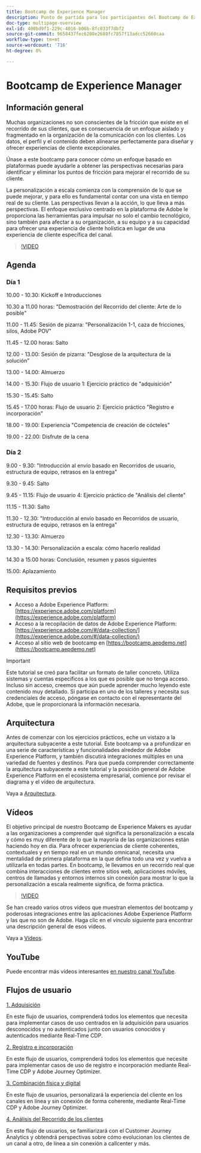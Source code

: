 ```yaml
---
title: Bootcamp de Experience Manager
description: Punto de partida para los participantes del Bootcamp de Experience Makers
doc-type: multipage-overview
exl-id: 400bd9f1-229c-4016-b06b-8fc033f7dbf2
source-git-commit: 9658437fec6208e2688fc7857f13adcc52660caa
workflow-type: tm+mt
source-wordcount: '716'
ht-degree: 0%

---
```


# Bootcamp de Experience Manager

## Información general

Muchas organizaciones no son conscientes de la fricción que existe en el recorrido de sus clientes, que es consecuencia de un enfoque aislado y fragmentado en la organización de la comunicación con los clientes. Los datos, el perfil y el contenido deben alinearse perfectamente para diseñar y ofrecer experiencias de cliente excepcionales.

Únase a este bootcamp para conocer cómo un enfoque basado en plataformas puede ayudarle a obtener las perspectivas necesarias para identificar y eliminar los puntos de fricción para mejorar el recorrido de su cliente.

La personalización a escala comienza con la comprensión de lo que se puede mejorar, y para ello es fundamental contar con una vista en tiempo real de su cliente. Las perspectivas llevan a la acción, lo que lleva a más perspectivas. El enfoque exclusivo centrado en la plataforma de Adobe le proporciona las herramientas para impulsar no solo el cambio tecnológico, sino también para afectar a su organización, a su equipo y a su capacidad para ofrecer una experiencia de cliente holística en lugar de una experiencia de cliente específica del canal.

>[!VIDEO](https://video.tv.adobe.com/v/344962?quality=12&enable=on)

## Agenda

### Día 1

10.00 - 10.30: Kickoff e Introducciones

10.30 a 11.00 horas: &quot;Demostración del Recorrido del cliente: Arte de lo posible&quot;

11.00 - 11.45: Sesión de pizarra: &quot;Personalización 1-1, caza de fricciones, silos, Adobe POV&quot;

11.45 - 12.00 horas: Salto

12.00 - 13.00: Sesión de pizarra: &quot;Desglose de la arquitectura de la solución&quot;

13.00 - 14.00: Almuerzo

14.00 - 15.30: Flujo de usuario 1: Ejercicio práctico de &quot;adquisición&quot;

15.30 - 15.45: Salto

15.45 - 17.00 horas: Flujo de usuario 2: Ejercicio práctico &quot;Registro e incorporación&quot;

18.00 - 19.00: Experiencia &quot;Competencia de creación de cócteles&quot;

19.00 - 22.00: Disfrute de la cena

### Día 2

9.00 - 9.30: &quot;Introducción al envío basado en Recorridos de usuario, estructura de equipo, retrasos en la entrega&quot;

9.30 - 9.45: Salto

9.45 - 11.15: Flujo de usuario 4: Ejercicio práctico de &quot;Análisis del cliente&quot;

11.15 - 11.30: Salto

11.30 - 12.30: &quot;Introducción al envío basado en Recorridos de usuario, estructura de equipo, retrasos en la entrega&quot;

12.30 - 13.30: Almuerzo

13.30 - 14.30: Personalización a escala: cómo hacerlo realidad

14.30 a 15.00 horas: Conclusión, resumen y pasos siguientes

15.00: Aplazamiento

## Requisitos previos

- Acceso a Adobe Experience Platform: [https://experience.adobe.com/platform](https://experience.adobe.com/platform)
- Acceso a la recopilación de datos de Adobe Experience Platform: [https://experience.adobe.com/#/data-collection/](https://experience.adobe.com/#/data-collection/)
- Acceso al sitio web de bootcamp en [https://bootcamp.aepdemo.net](https://bootcamp.aepdemo.net)

>[!IMPORTANT]
>
>Este tutorial se creó para facilitar un formato de taller concreto. Utiliza sistemas y cuentas específicos a los que es posible que no tenga acceso. Incluso sin acceso, creemos que aún puede aprender mucho leyendo este contenido muy detallado. Si participa en uno de los talleres y necesita sus credenciales de acceso, póngase en contacto con el representante del Adobe, que le proporcionará la información necesaria.

## Arquitectura

Antes de comenzar con los ejercicios prácticos, eche un vistazo a la arquitectura subyacente a este tutorial. Este bootcamp va a profundizar en una serie de características y funcionalidades alrededor de Adobe Experience Platform, y también discutirá integraciones múltiples en una variedad de fuentes y destinos. Para que pueda comprender correctamente la arquitectura subyacente a este tutorial y la posición general de Adobe Experience Platform en el ecosistema empresarial, comience por revisar el diagrama y el vídeo de arquitectura.

Vaya a [Arquitectura](https://experienceleague.adobe.com/docs/platform-learn/comprehensive-technical-tutorial-v22/architecture.html?lang=en).

## Vídeos

El objetivo principal de nuestro Bootcamp de Experience Makers es ayudar a las organizaciones a comprender qué significa la personalización a escala y cómo es muy diferente de lo que la mayoría de las organizaciones están haciendo hoy en día. Para ofrecer experiencias de cliente coherentes, contextuales y en tiempo real en un mundo omnicanal, necesita una mentalidad de primera plataforma en la que defina todo una vez y vuelva a utilizarla en todas partes. En bootcamp, le llevamos en un recorrido real que combina interacciones de clientes entre sitios web, aplicaciones móviles, centros de llamadas y entornos internos sin conexión para mostrar lo que la personalización a escala realmente significa, de forma práctica.

>[!VIDEO](https://video.tv.adobe.com/v/345446?quality=12&enable=on)

Se han creado varios otros vídeos que muestran elementos del bootcamp y poderosas integraciones entre las aplicaciones Adobe Experience Platform y las que no son de Adobe. Haga clic en el vínculo siguiente para encontrar una descripción general de esos vídeos.

Vaya a [Vídeos](https://experienceleague.adobe.com/docs/platform-learn/comprehensive-technical-tutorial-v22/videos.html?lang=en).

## YouTube

Puede encontrar más vídeos interesantes [en nuestro canal YouTube](https://www.youtube.com/channel/UCUKG2dkZ9pYuZUPebQ21jUw).

## Flujos de usuario

[1. Adquisición](./uc/uc1/uc1.md)

En este flujo de usuarios, comprenderá todos los elementos que necesita para implementar casos de uso centrados en la adquisición para usuarios desconocidos y no autenticados junto con usuarios conocidos y autenticados mediante Real-Time CDP.

[2. Registro e incorporación](./uc/uc2/uc2.md)

En este flujo de usuarios, comprenderá todos los elementos que necesite para implementar casos de uso de registro e incorporación mediante Real-Time CDP y Adobe Journey Optimizer.

[3. Combinación física y digital](./uc/uc3/uc3.md)

En este flujo de usuarios, personalizará la experiencia del cliente en los canales en línea y sin conexión de forma coherente, mediante Real-Time CDP y Adobe Journey Optimizer.

[4. Análisis del Recorrido de los clientes](./uc/uc4/uc4.md)

En este flujo de usuarios, se familiarizará con el Customer Journey Analytics y obtendrá perspectivas sobre cómo evolucionan los clientes de un canal a otro, de línea a sin conexión a callcenter y más.
